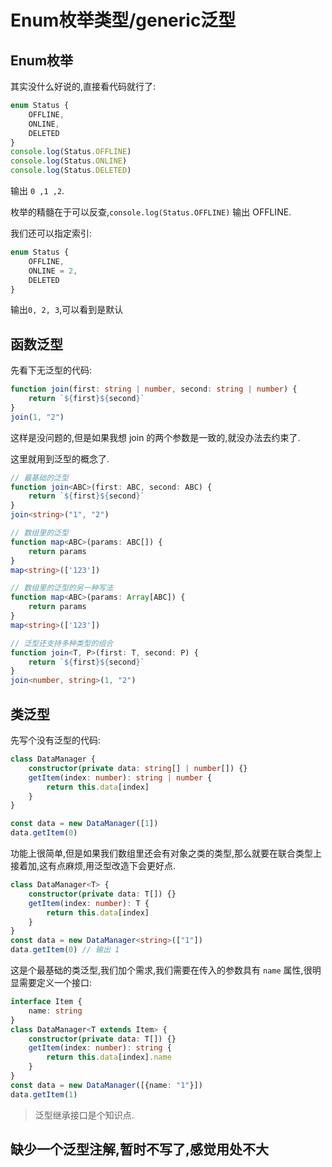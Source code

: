 # Enum枚举类型/generic泛型

## Enum枚举 

其实没什么好说的,直接看代码就行了:
```ts
enum Status {
    OFFLINE,
    ONLINE,
    DELETED
}
console.log(Status.OFFLINE)
console.log(Status.ONLINE)
console.log(Status.DELETED)
```
输出 `0 ,1 ,2`.  

枚举的精髓在于可以反查,`console.log(Status.OFFLINE)` 输出 OFFLINE.

我们还可以指定索引:
```js
enum Status {
    OFFLINE,
    ONLINE = 2,
    DELETED
}
```
输出`0, 2, 3`,可以看到是默认

## 函数泛型

先看下无泛型的代码:
```ts
function join(first: string | number, second: string | number) {
    return `${first}${second}`
}
join(1, "2")
```
这样是没问题的,但是如果我想 join 的两个参数是一致的,就没办法去约束了.

这里就用到泛型的概念了.

```ts
// 最基础的泛型
function join<ABC>(first: ABC, second: ABC) {
    return `${first}${second}`
}
join<string>("1", "2")

// 数组里的泛型
function map<ABC>(params: ABC[]) {
    return params
}
map<string>(['123'])

// 数组里的泛型的另一种写法
function map<ABC>(params: Array[ABC]) {
    return params
}
map<string>(['123'])

// 泛型还支持多种类型的组合
function join<T, P>(first: T, second: P) {
    return `${first}${second}`
}
join<number, string>(1, "2")
```

## 类泛型
先写个没有泛型的代码:
```ts
class DataManager {
    constructor(private data: string[] | number[]) {}
    getItem(index: number): string | number {
        return this.data[index]
    }
}

const data = new DataManager([1])
data.getItem(0)
```

功能上很简单,但是如果我们数组里还会有对象之类的类型,那么就要在联合类型上接着加,这有点麻烦,用泛型改造下会更好点.

```ts
class DataManager<T> {
    constructor(private data: T[]) {}
    getItem(index: number): T {
        return this.data[index]
    }
}
const data = new DataManager<string>(["1"])
data.getItem(0) // 输出 1
```

这是个最基础的类泛型,我们加个需求,我们需要在传入的参数具有 `name` 属性,很明显需要定义一个接口:

```ts
interface Item {
    name: string
}
class DataManager<T extends Item> {
    constructor(private data: T[]) {}
    getItem(index: number): string {
        return this.data[index].name
    }
}
const data = new DataManager([{name: "1"}])
data.getItem(1)
```
>泛型继承接口是个知识点.

## 缺少一个泛型注解,暂时不写了,感觉用处不大